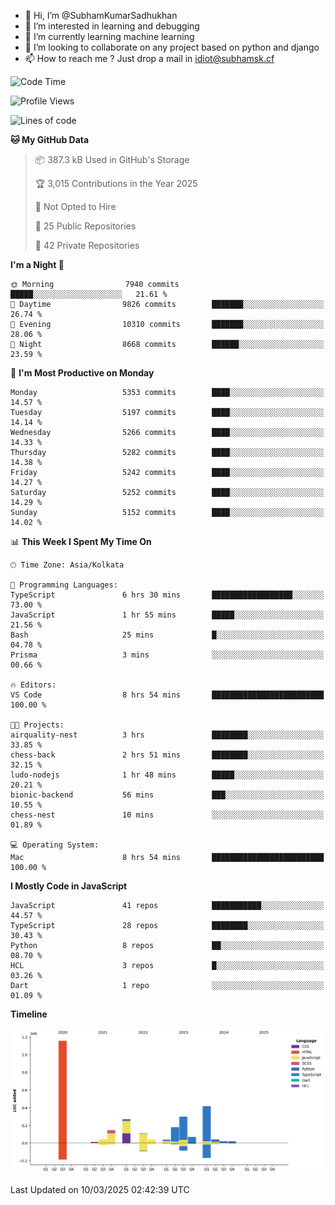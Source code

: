- 👋 Hi, I’m @SubhamKumarSadhukhan
- 👀 I’m interested in learning and debugging
- 🌱 I’m currently learning machine learning
- 💞️ I’m looking to collaborate on any project based on python and django
- 📫 How to reach me ?
      Just drop a mail in idiot@subhamsk.cf

<!---
SubhamKumarSadhukhan/SubhamKumarSadhukhan is a ✨ special ✨ repository because its `README.md` (this file) appears on your GitHub profile.
You can click the Preview link to take a look at your changes.
--->


<!--START_SECTION:waka-->
![Code Time](http://img.shields.io/badge/Code%20Time-2%2C777%20hrs%2054%20mins-blue)

![Profile Views](http://img.shields.io/badge/Profile%20Views-5-blue)

![Lines of code](https://img.shields.io/badge/From%20Hello%20World%20I%27ve%20Written-2.8%20million%20lines%20of%20code-blue)

**🐱 My GitHub Data** 

> 📦 387.3 kB Used in GitHub's Storage 
 > 
> 🏆 3,015 Contributions in the Year 2025
 > 
> 🚫 Not Opted to Hire
 > 
> 📜 25 Public Repositories 
 > 
> 🔑 42 Private Repositories 
 > 
**I'm a Night 🦉** 

```text
🌞 Morning                7940 commits        █████░░░░░░░░░░░░░░░░░░░░   21.61 % 
🌆 Daytime                9826 commits        ███████░░░░░░░░░░░░░░░░░░   26.74 % 
🌃 Evening                10310 commits       ███████░░░░░░░░░░░░░░░░░░   28.06 % 
🌙 Night                  8668 commits        ██████░░░░░░░░░░░░░░░░░░░   23.59 % 
```
📅 **I'm Most Productive on Monday** 

```text
Monday                   5353 commits        ████░░░░░░░░░░░░░░░░░░░░░   14.57 % 
Tuesday                  5197 commits        ████░░░░░░░░░░░░░░░░░░░░░   14.14 % 
Wednesday                5266 commits        ████░░░░░░░░░░░░░░░░░░░░░   14.33 % 
Thursday                 5282 commits        ████░░░░░░░░░░░░░░░░░░░░░   14.38 % 
Friday                   5242 commits        ████░░░░░░░░░░░░░░░░░░░░░   14.27 % 
Saturday                 5252 commits        ████░░░░░░░░░░░░░░░░░░░░░   14.29 % 
Sunday                   5152 commits        ████░░░░░░░░░░░░░░░░░░░░░   14.02 % 
```


📊 **This Week I Spent My Time On** 

```text
🕑︎ Time Zone: Asia/Kolkata

💬 Programming Languages: 
TypeScript               6 hrs 30 mins       ██████████████████░░░░░░░   73.00 % 
JavaScript               1 hr 55 mins        █████░░░░░░░░░░░░░░░░░░░░   21.56 % 
Bash                     25 mins             █░░░░░░░░░░░░░░░░░░░░░░░░   04.78 % 
Prisma                   3 mins              ░░░░░░░░░░░░░░░░░░░░░░░░░   00.66 % 

🔥 Editors: 
VS Code                  8 hrs 54 mins       █████████████████████████   100.00 % 

🐱‍💻 Projects: 
airquality-nest          3 hrs               ████████░░░░░░░░░░░░░░░░░   33.85 % 
chess-back               2 hrs 51 mins       ████████░░░░░░░░░░░░░░░░░   32.15 % 
ludo-nodejs              1 hr 48 mins        █████░░░░░░░░░░░░░░░░░░░░   20.21 % 
bionic-backend           56 mins             ███░░░░░░░░░░░░░░░░░░░░░░   10.55 % 
chess-nest               10 mins             ░░░░░░░░░░░░░░░░░░░░░░░░░   01.89 % 

💻 Operating System: 
Mac                      8 hrs 54 mins       █████████████████████████   100.00 % 
```

**I Mostly Code in JavaScript** 

```text
JavaScript               41 repos            ███████████░░░░░░░░░░░░░░   44.57 % 
TypeScript               28 repos            ████████░░░░░░░░░░░░░░░░░   30.43 % 
Python                   8 repos             ██░░░░░░░░░░░░░░░░░░░░░░░   08.70 % 
HCL                      3 repos             █░░░░░░░░░░░░░░░░░░░░░░░░   03.26 % 
Dart                     1 repo              ░░░░░░░░░░░░░░░░░░░░░░░░░   01.09 % 
```



**Timeline**

![Lines of Code chart](https://raw.githubusercontent.com/SubhamKumarSadhukhan/SubhamKumarSadhukhan/main/assets/bar_graph.png)


 Last Updated on 10/03/2025 02:42:39 UTC
<!--END_SECTION:waka-->
